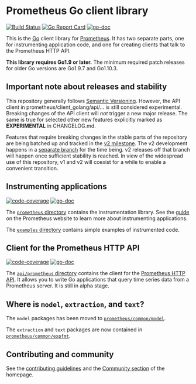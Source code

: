# Prometheus Go client library

[![Build Status](https://travis-ci.org/prometheus/client_golang.svg?branch=master)](https://travis-ci.org/prometheus/client_golang)
[![Go Report Card](https://goreportcard.com/badge/github.com/helloworlde/client_golang)](https://goreportcard.com/report/github.com/helloworlde/client_golang)
[![go-doc](https://godoc.org/github.com/helloworlde/client_golang?status.svg)](https://godoc.org/github.com/helloworlde/client_golang)

This is the [Go](http://golang.org) client library for
[Prometheus](http://prometheus.io). It has two separate parts, one for
instrumenting application code, and one for creating clients that talk to the
Prometheus HTTP API.

__This library requires Go1.9 or later.__ The minimum required patch releases for older Go versions are Go1.9.7 and Go1.10.3.

## Important note about releases and stability

This repository generally follows [Semantic
Versioning](https://semver.org/). However, the API client in
prometheus/client_golang/api/… is still considered experimental. Breaking
changes of the API client will _not_ trigger a new major release. The same is
true for selected other new features explicitly marked as **EXPERIMENTAL** in
CHANGELOG.md.

Features that require breaking changes in the stable parts of the repository
are being batched up and tracked in the [v2
milestone](https://github.com/helloworlde/client_golang/milestone/2). The v2
development happens in a [separate
branch](https://github.com/helloworlde/client_golang/tree/dev-v2) for the time
being. v2 releases off that branch will happen once sufficient stability is
reached. In view of the widespread use of this repository, v1 and v2 will
coexist for a while to enable a convenient transition.

## Instrumenting applications

[![code-coverage](http://gocover.io/_badge/github.com/helloworlde/client_golang/prometheus)](http://gocover.io/github.com/helloworlde/client_golang/prometheus) [![go-doc](https://godoc.org/github.com/helloworlde/client_golang/prometheus?status.svg)](https://godoc.org/github.com/helloworlde/client_golang/prometheus)

The
[`prometheus` directory](https://github.com/helloworlde/client_golang/tree/master/prometheus)
contains the instrumentation library. See the
[guide](https://prometheus.io/docs/guides/go-application/) on the Prometheus
website to learn more about instrumenting applications.

The
[`examples` directory](https://github.com/helloworlde/client_golang/tree/master/examples)
contains simple examples of instrumented code.

## Client for the Prometheus HTTP API

[![code-coverage](http://gocover.io/_badge/github.com/helloworlde/client_golang/api/prometheus/v1)](http://gocover.io/github.com/helloworlde/client_golang/api/prometheus/v1) [![go-doc](https://godoc.org/github.com/helloworlde/client_golang/api/prometheus?status.svg)](https://godoc.org/github.com/helloworlde/client_golang/api)

The
[`api/prometheus` directory](https://github.com/helloworlde/client_golang/tree/master/api/prometheus)
contains the client for the
[Prometheus HTTP API](http://prometheus.io/docs/querying/api/). It allows you
to write Go applications that query time series data from a Prometheus
server. It is still in alpha stage.

## Where is `model`, `extraction`, and `text`?

The `model` packages has been moved to
[`prometheus/common/model`](https://github.com/prometheus/common/tree/master/model).

The `extraction` and `text` packages are now contained in
[`prometheus/common/expfmt`](https://github.com/prometheus/common/tree/master/expfmt).

## Contributing and community

See the [contributing guidelines](CONTRIBUTING.md) and the
[Community section](http://prometheus.io/community/) of the homepage.
